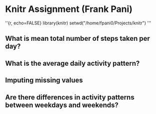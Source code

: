 # Knitr Assignment (Frank Pani)

''{r, echo=FALSE}
library(knitr)
setwd("/home/fpani0/Projects/knitr")
'''

## What is mean total number of steps taken per day?

## What is the average daily activity pattern?

## Imputing missing values

## Are there differences in activity patterns between weekdays and weekends?


